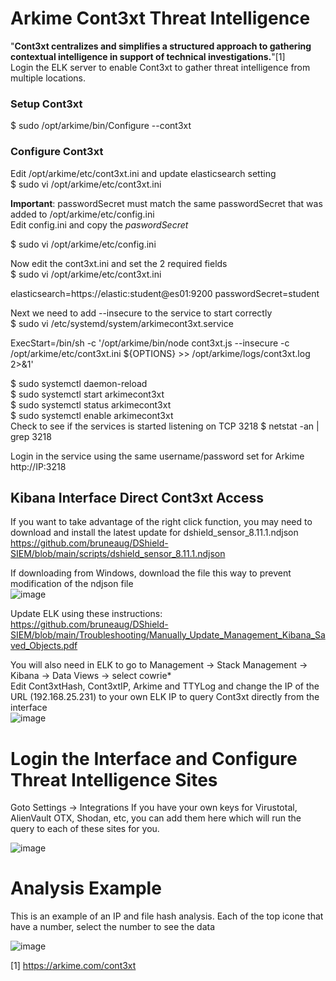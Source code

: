 # Arkime Cont3xt Threat Intelligence

"**Cont3xt centralizes and simplifies a structured approach to gathering contextual intelligence in support of technical investigations.**"[1]<br>
Login the ELK server to enable Cont3xt to gather threat intelligence from multiple locations.<br>

### Setup Cont3xt
$ sudo /opt/arkime/bin/Configure --cont3xt

### Configure Cont3xt
Edit /opt/arkime/etc/cont3xt.ini and update elasticsearch setting<br>
$ sudo vi /opt/arkime/etc/cont3xt.ini

**Important**: passwordSecret must match the same passwordSecret that was added to /opt/arkime/etc/config.ini<br>
Edit config.ini and copy the _paswordSecret_<br>

$ sudo vi /opt/arkime/etc/config.ini

Now edit the cont3xt.ini and set the 2 required fields<br>
$ sudo vi /opt/arkime/etc/cont3xt.ini

elasticsearch=https://elastic:student@es01:9200
passwordSecret=student

Next we need to add --insecure to the service to start correctly<br>
$ sudo vi /etc/systemd/system/arkimecont3xt.service

ExecStart=/bin/sh -c '/opt/arkime/bin/node cont3xt.js --insecure -c /opt/arkime/etc/cont3xt.ini ${OPTIONS} >> /opt/arkime/logs/cont3xt.log 2>&1'

$ sudo systemctl daemon-reload<br>
$ sudo systemctl start arkimecont3xt<br>
$ sudo systemctl status arkimecont3xt<br>
$ sudo systemctl enable arkimecont3xt<br>
Check to see if the services is started listening on TCP 3218
$ netstat -an | grep 3218<br>

Login in the service using the same username/password set for Arkime<br>
http://IP:3218

## Kibana Interface Direct Cont3xt Access
If you want to take advantage of the right click function, you may need to download and install the latest update for dshield_sensor_8.11.1.ndjson<br>
https://github.com/bruneaug/DShield-SIEM/blob/main/scripts/dshield_sensor_8.11.1.ndjson<br>

If downloading from Windows, download the file this way to prevent modification of the ndjson file<br>
![image](https://github.com/bruneaug/DShield-SIEM/assets/48228401/287e4f01-de8b-4a5d-9cb2-7cf515c0a9a1)

Update ELK using these instructions:<br>
https://github.com/bruneaug/DShield-SIEM/blob/main/Troubleshooting/Manually_Update_Management_Kibana_Saved_Objects.pdf

You will also need in ELK to go to Management -> Stack Management -> Kibana -> Data Views -> select cowrie* <br>
Edit Cont3xtHash, Cont3xtIP, Arkime and TTYLog and change the IP of the URL (192.168.25.231) to your own ELK IP to query Cont3xt directly from the interface<br>
![image](https://github.com/bruneaug/DShield-SIEM/assets/48228401/14b981b3-123d-424b-ad3c-97d8932dd33d)

# Login the Interface and Configure Threat Intelligence Sites
Goto Settings -> Integrations
If you have your own keys for Virustotal, AlienVault OTX, Shodan, etc, you can add them here which will run the query to each of these sites for you.

![image](https://github.com/bruneaug/DShield-SIEM/assets/48228401/01c24a0e-6a48-4244-98d8-fafa57ee9f8e)

# Analysis Example
This is an example of an IP and file hash analysis. Each of the top icone that have a number, select the number to see the data<br>

![image](https://github.com/bruneaug/DShield-SIEM/assets/48228401/72a8a4a0-4d06-4ad6-a327-b0254dbb92c7)


[1] https://arkime.com/cont3xt
